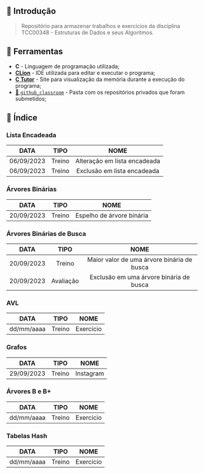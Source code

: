 ## :newspaper: Introdução

> Repositório para armazenar trabalhos e exercícios da disciplina TCC00348 - Estruturas de Dados e seus Algoritmos.
 
## :wrench: Ferramentas

- **C** - Linguagem de programação utilizada;
- [**CLion**](https://www.jetbrains.com/clion/download/#section=windows) - IDE utilizada para editar e executar o programa;
- [**C Tutor**](https://pythontutor.com/c.html#mode=edit) - Site para visualização da memória durante a execução do programa;
- [:open_file_folder: `github_classroom`](https://github.com/beatrizopdd/UFF_EstruturasDeDados/tree/master/github_classroom) - Pasta com os repositórios privados que foram submetidos; 

## :bookmark: Índice <br>

### Lista Encadeada <br>
|    DATA    | TIPO |             NOME             | 
|:----------:| :--: |:----------------------------:|
| 06/09/2023 | Treino | Alteração em lista encadeada |
| 06/09/2023 | Treino | Exclusão em lista encadeada  |

### Árvores Binárias<br>
|    DATA    | TIPO |             NOME             | 
|:----------:| :--: |:----------------------------:|
| 20/09/2023 | Treino | Espelho de árvore binária |

### Árvores Binárias de Busca <br>
|    DATA    |   TIPO    |                    NOME                    | 
|:----------:|:---------:|:------------------------------------------:|
| 20/09/2023 |  Treino   | Maior valor de uma árvore binária de busca |
| 20/09/2023 | Avaliação |  Exclusão em uma árvore binária de busca   |

### AVL <br>
| DATA | TIPO |   NOME    | 
| :--: | :--: |:---------:|
| dd/mm/aaaa | Treino | Exercício |

### Grafos <br>
| DATA | TIPO | NOME| 
|:---:| :--: | :----:|
|29/09/2023 | Treino |Instagram|

### Árvores B e B+ <br>
| DATA | TIPO | NOME| 
| :--: | :--: | :----:|
| dd/mm/aaaa | Treino | Exercício |

### Tabelas Hash <br>
| DATA | TIPO | NOME| 
| :--: | :--: | :----:|
| dd/mm/aaaa | Treino | Exercício |